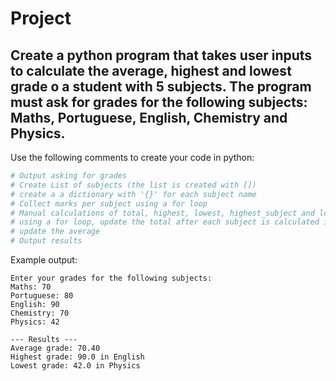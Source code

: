 # Project  
##  Create a python program that takes user inputs to calculate the average, highest and lowest grade o a student with 5 subjects. The program must ask for grades for the following subjects: Maths, Portuguese, English, Chemistry and Physics.  

Use the following comments to create your code in python:

```python
# Output asking for grades
# Create List of subjects (the list is created with [])
# create a a dictionary with '{}' for each subject name
# Collect marks per subject using a for loop
# Manual calculations of total, highest, lowest, highest_subject and lowest_subject
# using a for loop, update the total after each subject is calculated in grades
# update the average
# Output results
```  
Example output:
````
Enter your grades for the following subjects:
Maths: 70
Portuguese: 80
English: 90
Chemistry: 70
Physics: 42

--- Results ---
Average grade: 70.40
Highest grade: 90.0 in English
Lowest grade: 42.0 in Physics
````
